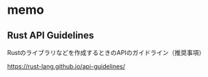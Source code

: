 # memo

## Rust API Guidelines

Rustのライブラリなどを作成するときのAPIのガイドライン（推奨事項）

https://rust-lang.github.io/api-guidelines/
